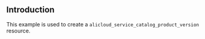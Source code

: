 ## Introduction

This example is used to create a `alicloud_service_catalog_product_version` resource.

<!-- BEGIN_TF_DOCS -->

<!-- END_TF_DOCS -->
